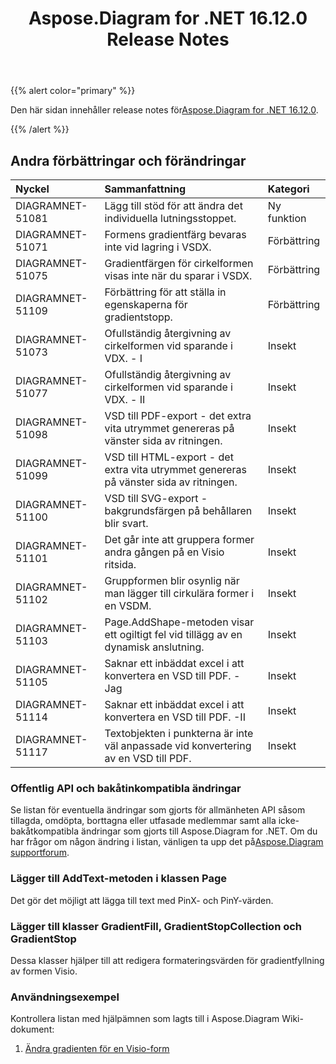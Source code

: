 ﻿---
title: Aspose.Diagram for .NET 16.12.0 Release Notes
type: docs
weight: 10
url: /sv/net/aspose-diagram-for-net-16-12-0-release-notes/
---
{{% alert color="primary" %}} 

 Den här sidan innehåller release notes för[Aspose.Diagram for .NET 16.12.0](https://www.nuget.org/packages/Aspose.Diagram/16.12.0).

{{% /alert %}} 
## **Andra förbättringar och förändringar**

|**Nyckel**|**Sammanfattning**|**Kategori**|
|:- |:- |:- |
|DIAGRAMNET-51081|Lägg till stöd för att ändra det individuella lutningsstoppet.|Ny funktion|
|DIAGRAMNET-51071|Formens gradientfärg bevaras inte vid lagring i VSDX.|Förbättring|
|DIAGRAMNET-51075|Gradientfärgen för cirkelformen visas inte när du sparar i VSDX.|Förbättring|
|DIAGRAMNET-51109|Förbättring för att ställa in egenskaperna för gradientstopp.|Förbättring|
|DIAGRAMNET-51073|Ofullständig återgivning av cirkelformen vid sparande i VDX. - I|Insekt|
|DIAGRAMNET-51077|Ofullständig återgivning av cirkelformen vid sparande i VDX. - II|Insekt|
|DIAGRAMNET-51098|VSD till PDF-export - det extra vita utrymmet genereras på vänster sida av ritningen.|Insekt|
|DIAGRAMNET-51099|VSD till HTML-export - det extra vita utrymmet genereras på vänster sida av ritningen.|Insekt|
|DIAGRAMNET-51100|VSD till SVG-export - bakgrundsfärgen på behållaren blir svart.|Insekt|
|DIAGRAMNET-51101|Det går inte att gruppera former andra gången på en Visio ritsida.|Insekt|
|DIAGRAMNET-51102|Gruppformen blir osynlig när man lägger till cirkulära former i en VSDM.|Insekt|
|DIAGRAMNET-51103|Page.AddShape-metoden visar ett ogiltigt fel vid tillägg av en dynamisk anslutning.|Insekt|
|DIAGRAMNET-51105|Saknar ett inbäddat excel i att konvertera en VSD till PDF. - Jag|Insekt|
|DIAGRAMNET-51114|Saknar ett inbäddat excel i att konvertera en VSD till PDF. -II|Insekt|
|DIAGRAMNET-51117|Textobjekten i punkterna är inte väl anpassade vid konvertering av en VSD till PDF.|Insekt|
### **Offentlig API och bakåtinkompatibla ändringar**
Se listan för eventuella ändringar som gjorts för allmänheten API såsom tillagda, omdöpta, borttagna eller utfasade medlemmar samt alla icke-bakåtkompatibla ändringar som gjorts till Aspose.Diagram for .NET. Om du har frågor om någon ändring i listan, vänligen ta upp det på[Aspose.Diagram supportforum](https://forum.aspose.com/c/diagram/17).
### **Lägger till AddText-metoden i klassen Page**
Det gör det möjligt att lägga till text med PinX- och PinY-värden.
### **Lägger till klasser GradientFill, GradientStopCollection och GradientStop**
Dessa klasser hjälper till att redigera formateringsvärden för gradientfyllning av formen Visio.
### **Användningsexempel**
Kontrollera listan med hjälpämnen som lagts till i Aspose.Diagram Wiki-dokument:

1. [Ändra gradienten för en Visio-form](http://www.aspose.com/docs/display/diagramnet/Modify+the+Gradient+of+a+Visio+Shape)
